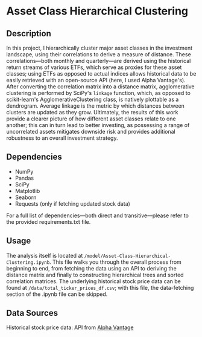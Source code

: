 # Asset Class Hierarchical Clustering

## Description

In this project, I hierarchically cluster major asset classes in the investment landscape, using their correlations to derive a measure of distance. These correlations&mdash;both monthly and quarterly&mdash;are derived using the historical return streams of various ETFs, which serve as proxies for these asset classes; using ETFs as opposed to actual indices allows historical data to be easily retrieved with an open-source API (here, I used Alpha Vantage's). After converting the correlation matrix into a distance matrix, agglomerative clustering is performed by SciPy's ```linkage``` function, which, as opposed to scikit-learn's AgglomerativeClustering class, is natively plottable as a dendrogram. Average linkage is the metric by which distances between clusters are updated as they grow. Ultimately, the results of this work provide a clearer picture of how different asset classes relate to one another; this can in turn lead to better investing, as possessing a range of uncorrelated assets mitigates downside risk and provides additional robustness to an overall investment strategy.

## Dependencies

- NumPy
- Pandas
- SciPy
- Matplotlib
- Seaborn
- Requests (only if fetching updated stock data)

For a full list of dependencies—both direct and transitive—please refer to the provided requirements.txt file.

## Usage

The analysis itself is located at ```/model/Asset-Class-Hierarchical-Clustering.ipynb```. This file walks you through the overall process from beginning to end, from fetching the data using an API to deriving the distance matrix and finally to constructing hierarchical trees and sorted correlation matrices. The underlying historical stock price data can be found at ```/data/total_ticker_prices_df.csv```; with this file, the data-fetching section of the .ipynb file can be skipped.

## Data Sources

Historical stock price data: API from [Alpha Vantage](https://www.alphavantage.co/)